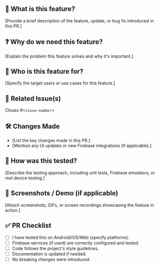 ## 📌 What is this feature?  
[Provide a brief description of the feature, update, or bug fix introduced in this PR.]  

## ❓ Why do we need this feature?  
[Explain the problem this feature solves and why it's important.]  

## 👤 Who is this feature for?  
[Specify the target users or use cases for this feature.]  

## 🔗 Related Issue(s)  
Closes #<`issue-number`>  

## 🛠 Changes Made  
- [List the key changes made in this PR.]  
- [Mention any UI updates or new Firebase integrations (if applicable).]  

## 🧪 How was this tested?  
[Describe the testing approach, including unit tests, Firebase emulators, or real device testing.]  

## 📸 Screenshots / Demo (if applicable)  
[Attach screenshots, GIFs, or screen recordings showcasing the feature in action.]  

## ✅ PR Checklist  
- [ ] I have tested this on Android/iOS/Web (specify platforms).  
- [ ] Firebase services (if used) are correctly configured and tested.  
- [ ] Code follows the project's style guidelines.  
- [ ] Documentation is updated if needed.  
- [ ] No breaking changes were introduced.  
